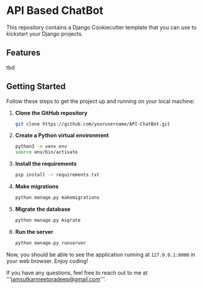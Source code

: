 

# API Based ChatBot

This repository contains a Django Cookiecutter template that you can use to kickstart your Django projects.

## Features

tbd

## Getting Started

Follow these steps to get the project up and running on your local machine:

1. **Clone the GitHub repository**
   ```bash
   git clone https://github.com/yourusername/API-ChatBot.git
   ```
2. **Create a Python virtual environment**
   ```bash
   python3 -m venv env
   source env/bin/activate
   ```
3. **Install the requirements**
   ```bash
   pip install -r requirements.txt
   ```
4. **Make migrations**
   ```bash
   python manage.py makemigrations
   ```
5. **Migrate the database**
   ```bash
   python manage.py migrate
   ```
6. **Run the server**
   ```bash
   python manage.py runserver
   ```
Now, you should be able to see the application running at `127.0.0.1:8000` in your web browser. Enjoy coding!

If you have any questions, feel free to reach out to me at '''jamsutkarmeetpradeep@gmail.com'''.


